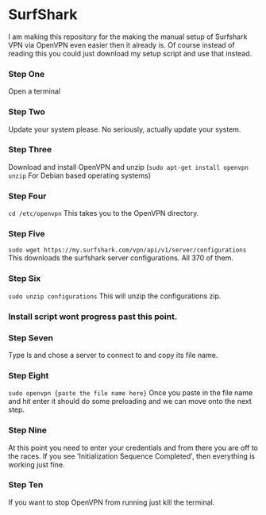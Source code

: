# SurfShark

I am making this repository for the making the manual setup of Surfshark VPN via OpenVPN even easier then it already is.
Of course instead of reading this you could just download my setup script and use that instead.
### Step One
Open a terminal

### Step Two
Update your system please. No seriously, actually update your system.

### Step Three
Download and install OpenVPN and unzip (```sudo apt-get install openvpn unzip``` For Debian based operating systems)

### Step Four
```cd /etc/openvpn``` This takes you to the OpenVPN directory.

### Step Five
```sudo wget https://my.surfshark.com/vpn/api/v1/server/configurations``` This downloads the surfshark server configurations. All 370 of them.

### Step Six
```sudo unzip configurations``` This will unzip the configurations zip. 

### Install script wont progress past this point.

### Step Seven
Type ls and chose a server to connect to and copy its file name.

### Step Eight
```sudo openvpn {paste the file name here}``` Once you paste in the file name and hit enter it should do some preloading and we can move onto the next step.

### Step Nine
At this point you need to enter your credentials and from there you are off to the races. If you see 'Initialization Sequence Completed',
then everything is working just fine.

### Step Ten
If you want to stop OpenVPN from running just kill the terminal. 

